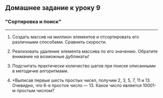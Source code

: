 ## Домашнее задание к уроку 9 ##

### "Сортировка и поиск" ###

---

1. Создать массив на миллион элементов и отсортировать его различными способами. Сравнить
скорости.

2. Реализовать удаление элемента массива по его значению. Обратите внимание на возможные
дубликаты!

3. Подсчитать практически количество шагов при поиске описанными в методичке алгоритмами.

4. *Выписав первые шесть простых чисел, получим 2, 3, 5, 7, 11 и 13. Очевидно, что 6-е простое
число — 13. Какое число является 10001-м простым числом?
